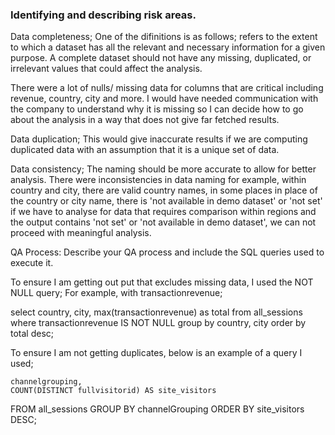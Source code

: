 ### Identifying and describing risk areas.

Data completeness;
One of the difinitions is as follows; refers to the extent to which a dataset has all the relevant and necessary information for a given purpose. A complete dataset should not have any missing, duplicated, or irrelevant values that could affect the analysis.

There were a lot of nulls/ missing data for columns that are critical including revenue, country, city and more. I would have needed communication with the company to understand why it is missing so I can decide how to go about the analysis in a way that does not give far fetched results.

Data duplication;
This would give inaccurate results if we are computing duplicated data with an assumption that it is a unique set of data.

Data consistency;
The naming should be more accurate to allow for better analysis. There were inconsistencies in data naming for example, within country and city, there are valid country names, in some places in place of the country or city name, there is 'not available in demo dataset' or 'not set' if we have to analyse for data that requires comparison within regions and the output contains 'not set' or 'not available in demo dataset', we can not proceed with meaningful analysis.



QA Process:
Describe your QA process and include the SQL queries used to execute it.

To ensure I am getting out put that excludes missing data, I used the NOT NULL query;
For example, with transactionrevenue;

select country, city, max(transactionrevenue) as total
from all_sessions
where transactionrevenue IS NOT NULL
group by country, city
order by total desc;

To ensure I am not getting duplicates, below is an example of a query I used;

    channelgrouping,
    COUNT(DISTINCT fullvisitorid) AS site_visitors
FROM
    all_sessions
GROUP BY
    channelGrouping
ORDER BY
    site_visitors DESC;
